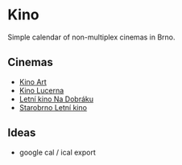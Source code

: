 # Kino

Simple calendar of non-multiplex cinemas in Brno.

## Cinemas

- [Kino Art](http://www.kinoartbrno.cz/)
- [Kino Lucerna](http://www.kinolucerna.info/)
- [Letní kino Na Dobráku](http://www.kinonadobraku.cz/)
- [Starobrno Letní kino](http://www.letnikinobrno.cz/)

## Ideas

- google cal / ical export
